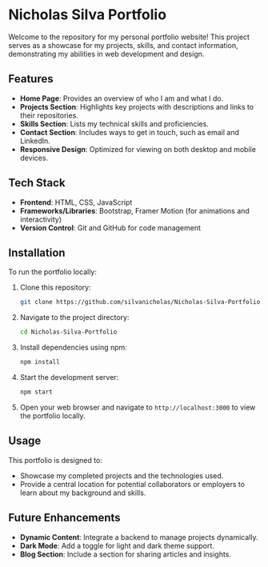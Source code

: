 # Nicholas Silva Portfolio

Welcome to the repository for my personal portfolio website! This project serves as a showcase for my projects, skills, and contact information, demonstrating my abilities in web development and design.

## Features
- **Home Page**: Provides an overview of who I am and what I do.
- **Projects Section**: Highlights key projects with descriptions and links to their repositories.
- **Skills Section**: Lists my technical skills and proficiencies.
- **Contact Section**: Includes ways to get in touch, such as email and LinkedIn.
- **Responsive Design**: Optimized for viewing on both desktop and mobile devices.

## Tech Stack
- **Frontend**: HTML, CSS, JavaScript
- **Frameworks/Libraries**: Bootstrap, Framer Motion (for animations and interactivity)
- **Version Control**: Git and GitHub for code management

## Installation
To run the portfolio locally:
1. Clone this repository:
   ```bash
   git clone https://github.com/silvanicholas/Nicholas-Silva-Portfolio.git
   ```
2. Navigate to the project directory:
   ```bash
   cd Nicholas-Silva-Portfolio
   ```
3. Install dependencies using npm:
   ```bash
   npm install
   ```
4. Start the development server:
   ```bash
   npm start
   ```
5. Open your web browser and navigate to `http://localhost:3000` to view the portfolio locally.

## Usage
This portfolio is designed to:
- Showcase my completed projects and the technologies used.
- Provide a central location for potential collaborators or employers to learn about my background and skills.

## Future Enhancements
- **Dynamic Content**: Integrate a backend to manage projects dynamically.
- **Dark Mode**: Add a toggle for light and dark theme support.
- **Blog Section**: Include a section for sharing articles and insights.


